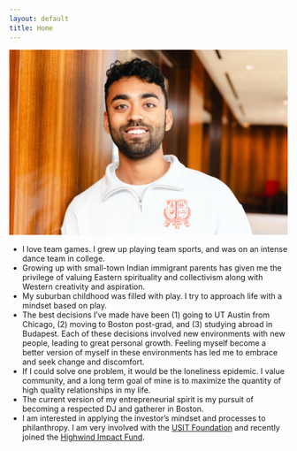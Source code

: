 ```yaml
---
layout: default
title: Home
---
```


![Headshot](/docs/assets/images/about.jpg)

* I love team games. I grew up playing team sports, and was on an intense dance team in college.
* Growing up with small-town Indian immigrant parents has given me the privilege of valuing Eastern spirituality and collectivism along with Western creativity and aspiration.
* My suburban childhood was filled with play. I try to approach life with a mindset based on play.
* The best decisions I’ve made have been (1) going to UT Austin from Chicago, (2) moving to Boston post-grad, and (3) studying abroad in Budapest. Each of these decisions involved new  environments with new people, leading to great personal growth. Feeling myself become a better version of myself in these environments has led me to embrace and seek change and discomfort.
* If I could solve one problem, it would be the loneliness epidemic. I value community, and a long term goal of mine is to maximize the quantity of high quality relationships in my life.
* The current version of my entrepreneurial spirit is my pursuit of becoming a respected DJ and gatherer in Boston.
* I am interested in applying the investor’s mindset and processes to philanthropy. I am very involved with the [USIT Foundation](https://www.usitfoundation.org/) and recently joined the [Highwind Impact Fund](https://highwindimpact.wordpress.com/).